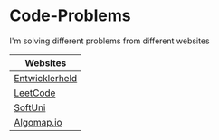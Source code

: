 # Code-Problems
I'm solving different problems from different websites

| Websites |
| ------------- |
| [Entwicklerheld](https://platform.entwicklerheld.de/publicprofile/e7c2a4487459eee3b8351b9c48f7977d)
| [LeetCode](https://leetcode.com/PhoenixMaster123/)
| [SoftUni](https://judge.softuni.org/Contests#!/List/ByCategory/255/Algorithms-Fundamentals-Exercises)
| [Algomap.io](https://algomap.io)
